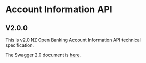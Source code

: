 # Account Information API

## V2.0.0

This is v2.0 NZ Open Banking Account Information API technical specification.

The Swagger 2.0 document is [here](account-info-nz-swagger.yaml).
